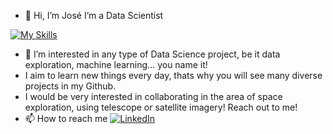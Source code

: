 - 👋 Hi, I’m José I’m a Data Scientist  

[![My Skills](https://skillicons.dev/icons?i=py,aws,azure,pytorch,tensorflow,git,flask,postgres,grafana,linux,raspberrypi,docker)](https://skillicons.dev)  


- 👀 I’m interested in any type of Data Science project, be it data exploration, machine learning... you name it!
-  I aim to learn new things every day, thats why you will see many diverse projects in my Github. 
-  I would be very interested in collaborating in the area of space exploration, using telescope or satellite imagery! Reach out to me!
- 📫 How to reach me 
[![LinkedIn](https://i.stack.imgur.com/gVE0j.png)](https://www.linkedin.com/in/jose-sabater)

<!---
ertotis/ertotis is a ✨ special ✨ repository because its `README.md` (this file) appears on your GitHub profile.
You can click the Preview link to take a look at your changes.
--->
